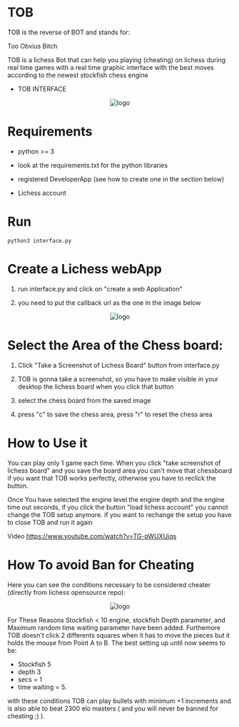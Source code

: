 # TOB
 
TOB is the reverse of BOT and stands for:

Too
Obvius
Bitch

TOB is a lichess Bot that can help you playing (cheating) on lichess during real time games with a real time graphic interface with the best moves
according to the newest stockfish chess engine

- TOB INTERFACE
 <p align="center">
  <img src="https://i.ibb.co/z8g1rqz/tob.png" alt="logo">
</p>

# Requirements

- python >= 3

- look at the requirements.txt for the python libraries

- registered DeveloperApp (see how to create one in the section below)

- Lichess account

# Run

```
python3 interface.py
```

# Create a Lichess webApp

1) run interface.py and click on "create a web Application"

2) you need to put the callback url as the one in the image below

 <p align="center">
  <img src="https://i.ibb.co/tKrTCfw/Annotazione-2019-09-10-113314.png" alt="logo">
</p>

# Select the Area of the Chess board:

1) Click "Take a Screenshot of Lichess Board" button from interface.py

2) TOB is gonna take a screenshot, so you have to  make visible in your desktop the lichess board when you click that button

3) select the chess board from the saved image

4) press "c" to save the chess area, press "r" to reset the chess area

# How to Use it

You can play only 1 game each time.
When you click "take screenshot of lichess board" and you save the board area
you can't move that chessboard if you want that TOB works perfectly,
otherwise you have to reclick the button.

Once You have selected the engine level the engine depth and the engine time out seconds, if you click the button "load lichess account" you cannot change
the TOB setup anymore. if you want to rechange the setup you have to close TOB and run it again

Video https://www.youtube.com/watch?v=TG-pWUXUjqs

# How To avoid Ban for Cheating

Here you can see the conditions necessary to be considered cheater (directly from lichess opensource repo):

 <p align="center">
  <img src="https://i.ibb.co/jvmP5MR/Schermata-del-2019-09-15-23-48-45.png" alt="logo">
</p>

For These Reasons Stockfish < 10 engine, stockfish Depth parameter, and Maximum random time waiting parameter have been added.
Furthemore TOB doesn't click 2 differents squares when it has to move the pieces but it holds the mouse
from Point A to B. The best setting up until now seems to be:
- Stockfish 5 
- depth 3 
- secs = 1 
- time waiting = 5.

with these conditions TOB can play bullets with minimum +1 increments and is also able to beat 2300 elo masters
(  and you will never be banned for cheating ;)  ).
